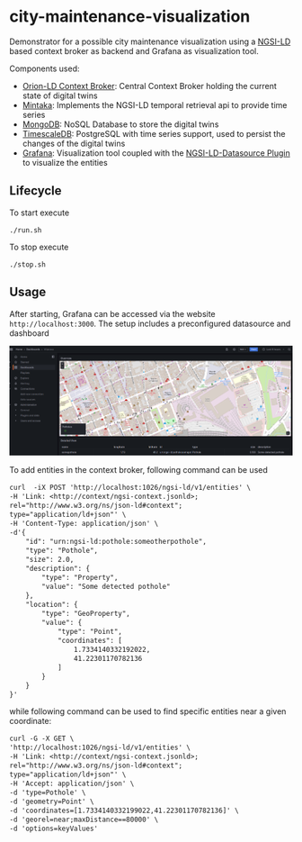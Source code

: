 # city-maintenance-visualization
Demonstrator for a possible city maintenance visualization using a [NGSI-LD](https://www.etsi.org/deliver/etsi_gs/CIM/001_099/009/01.04.01_60/gs_cim009v010401p.pdf) based context broker as backend and Grafana as visualization tool.

Components used:
- [Orion-LD Context Broker](https://github.com/FIWARE/context.Orion-LD): Central Context Broker holding the current state of digital twins
- [Mintaka](https://github.com/FIWARE/mintaka): Implements the NGSI-LD temporal retrieval api to provide time series    
- [MongoDB](https://www.mongodb.com): NoSQL Database to store the digital twins
- [TimescaleDB](https://www.timescale.com/): PostgreSQL with time series support, used to persist the changes of the digital twins
- [Grafana](https://grafana.com/): Visualization tool coupled with the [NGSI-LD-Datasource Plugin](https://github.com/bfi-de/ngsild-grafana-datasource) to visualize the entities

## Lifecycle

To start execute

```
./run.sh
```
To stop execute

```
./stop.sh
```

## Usage
After starting, Grafana can be accessed via the website `http://localhost:3000`. The setup includes a preconfigured datasource and dashboard

![](./docs/dashboard.png)

To add entities in the context broker, following command can be used


```
curl  -iX POST 'http://localhost:1026/ngsi-ld/v1/entities' \
-H 'Link: <http://context/ngsi-context.jsonld>; rel="http://www.w3.org/ns/json-ld#context"; type="application/ld+json"' \
-H 'Content-Type: application/json' \
-d'{
    "id": "urn:ngsi-ld:pothole:someotherpothole",
    "type": "Pothole",
    "size": 2.0,
    "description": {
        "type": "Property",
        "value": "Some detected pothole"
    },
    "location": {
        "type": "GeoProperty",
        "value": {
            "type": "Point",
            "coordinates": [
                1.7334140332192022,
                41.22301170782136
            ]
        }
    }
}'
```

while following command can be used to find specific entities near a given coordinate:

```
curl -G -X GET \
'http://localhost:1026/ngsi-ld/v1/entities' \
-H 'Link: <http://context/ngsi-context.jsonld>; rel="http://www.w3.org/ns/json-ld#context"; type="application/ld+json"' \
-H 'Accept: application/json' \
-d 'type=Pothole' \
-d 'geometry=Point' \
-d 'coordinates=[1.7334140332199022,41.22301170782136]' \
-d 'georel=near;maxDistance==80000' \
-d 'options=keyValues'
```

